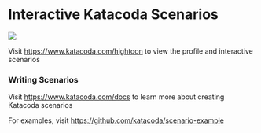 # Interactive Katacoda Scenarios

[![](http://shields.katacoda.com/katacoda/hightoon/count.svg)](https://www.katacoda.com/hightoon "Get your profile on Katacoda.com")

Visit https://www.katacoda.com/hightoon to view the profile and interactive scenarios

### Writing Scenarios
Visit https://www.katacoda.com/docs to learn more about creating Katacoda scenarios

For examples, visit https://github.com/katacoda/scenario-example

